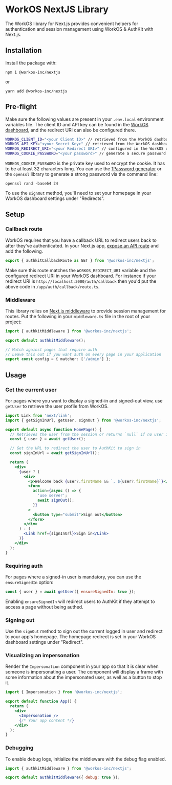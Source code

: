 # WorkOS NextJS Library

The WorkOS library for Next.js provides convenient helpers for authentication and session management using WorkOS & AuthKit with Next.js.

## Installation

Install the package with:

```
npm i @workos-inc/nextjs
```

or

```
yarn add @workos-inc/nextjs
```

## Pre-flight

Make sure the following values are present in your `.env.local` environment variables file. The client ID and API key can be found in the [WorkOS dashboard](https://dashboard.workos.com), and the redirect URI can also be configured there.

```sh
WORKOS_CLIENT_ID="<your Client ID>" // retrieved from the WorkOS dashboard
WORKOS_API_KEY="<your Secret Key>" // retrieved from the WorkOS dashboard
WORKOS_REDIRECT_URI="<your Redirect URI>" // configured in the WorkOS dashboard
WORKOS_COOKIE_PASSWORD="<your password>" // generate a secure password here
```

`WORKOS_COOKIE_PASSWORD` is the private key used to encrypt the cookie. It has to be at least 32 characters long. You can use the [1Password generator](https://1password.com/password-generator/) or the `openssl` library to generate a strong password via the command line:

```
openssl rand -base64 24
```

To use the `signOut` method, you'll need to set your homepage in your WorkOS dashboard settings under "Redirects".

## Setup

### Callback route

WorkOS requires that you have a callback URL to redirect users back to after they've authenticated. In your Next.js app, [expose an API route](https://nextjs.org/docs/app/building-your-application/routing/route-handlers) and add the following.

```ts
export { authkitCallbackRoute as GET } from '@workos-inc/nextjs';
```

Make sure this route matches the `WORKOS_REDIRECT_URI` variable and the configured redirect URI in your WorkOS dashboard. For instance if your redirect URI is `http://localhost:3000/auth/callback` then you'd put the above code in `/app/auth/callback/route.ts`.

### Middleware

This library relies on [Next.js middleware](https://nextjs.org/docs/app/building-your-application/routing/middleware) to provide session management for routes. Put the following in your `middleware.ts` file in the root of your project:

```ts
import { authkitMiddleware } from '@workos-inc/nextjs';

export default authkitMiddleware();

// Match against pages that require auth
// Leave this out if you want auth on every page in your application
export const config = { matcher: ['/admin'] };
```

## Usage

### Get the current user

For pages where you want to display a signed-in and signed-out view, use `getUser` to retrieve the user profile from WorkOS.

```jsx
import Link from 'next/link';
import { getSignInUrl, getUser, signOut } from '@workos-inc/nextjs';

export default async function HomePage() {
  // Retrieves the user from the session or returns `null` if no user is signed in
  const { user } = await getUser();

  // Get the URL to redirect the user to AuthKit to sign in
  const signInUrl = await getSignInUrl();

  return (
    <div>
      {user ? (
        <div>
          <p>Welcome back {user?.firstName && `, ${user?.firstName}`}</p>
          <form
            action={async () => {
              'use server';
              await signOut();
            }}
          >
            <button type="submit">Sign out</button>
          </form>
        </div>
      ) : (
        <Link href={signInUrl}>Sign in</Link>
      )}
    </div>
  );
}
```

### Requiring auth

For pages where a signed-in user is mandatory, you can use the `ensureSignedIn` option:

```jsx
const { user } = await getUser({ ensureSignedIn: true });
```

Enabling `ensureSignedIn` will redirect users to AuthKit if they attempt to access a page without being authed.

### Signing out

Use the `signOut` method to sign out the current logged in user and redirect to your app's homepage. The homepage redirect is set in your WorkOS dashboard settings under "Redirect".

### Visualizing an impersonation

Render the `Impersonation` component in your app so that it is clear when someone is impersonating a user.
The component will display a frame with some information about the impersonated user, as well as a button to stop it.

```jsx
import { Impersonation } from '@workos-inc/nextjs';

export default function App() {
  return (
    <div>
      <Impersonation />
      {/* Your app content */}
    </div>
  );
}
```

### Debugging

To enable debug logs, initialize the middleware with the debug flag enabled.

```js
import { authkitMiddleware } from '@workos-inc/nextjs';

export default authkitMiddleware({ debug: true });
```

